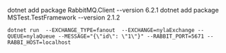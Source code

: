 dotnet add package RabbitMQ.Client --version 6.2.1
dotnet add package MSTest.TestFramework --version 2.1.2


```shell
dotnet run  --EXCHANGE_TYPE=fanout  --EXCHANGE=nylaExchange --QUEUE=nylaQueue --MESSAGE="{\"id\": \"1\"}" --RABBIT_PORT=5671 --RABBI_HOST=localhost
```
